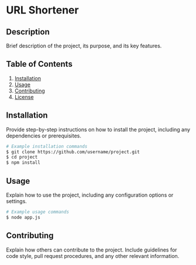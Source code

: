 # URL Shortener

## Description

Brief description of the project, its purpose, and its key features.

## Table of Contents

1. [Installation](#installation)
2. [Usage](#usage)
3. [Contributing](#contributing)
4. [License](#license)

## Installation

Provide step-by-step instructions on how to install the project, including any dependencies or prerequisites.

```bash
# Example installation commands
$ git clone https://github.com/username/project.git
$ cd project
$ npm install
```

## Usage

Explain how to use the project, including any configuration options or settings.

```bash
# Example usage commands
$ node app.js
```

## Contributing

Explain how others can contribute to the project. Include guidelines for code style, pull request procedures, and any other relevant information.

